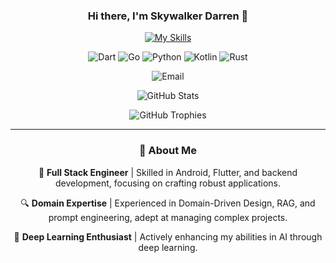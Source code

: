 <h3 align="center">Hi there, I'm Skywalker Darren 👋</h3>

<p align="center">
  <a href="https://skillicons.dev">
    <img src="https://skillicons.dev/icons?i=androidstudio,bash,c,cpp,dart,flutter,firebase,git,go,idea,java,jenkins,kotlin,linux,mysql,nginx,py,qt,raspberrypi,rust&perline=10" alt="My Skills">
  </a>
</p>

<p align="center">
  <img src="https://img.shields.io/badge/language-dart-blue" alt="Dart">
  <img src="https://img.shields.io/badge/language-go-blue" alt="Go">
  <img src="https://img.shields.io/badge/language-python-blue" alt="Python">
  <img src="https://img.shields.io/badge/language-kotlin-orange" alt="Kotlin">
  <img src="https://img.shields.io/badge/language-rust-red" alt="Rust">
</p>

<p align="center">
  <img src="https://img.shields.io/badge/E--mail-my@skywalkerdarren.com-brightgreen" alt="Email">
</p>

<p align="center">
  <img src="https://my-github-readme-stats-iota.vercel.app/api?username=SkywalkerDarren&show_icons=true&count_private=true&include_all_commits=true&theme=onedark" alt="GitHub Stats">
</p>

<p align="center">
  <img src="https://github-profile-trophy.vercel.app/?username=SkywalkerDarren&theme=onedark&column=3" alt="GitHub Trophies">
</p>

---

<h3 align="center">🌟 About Me</h3>
<p align="center">
  📱 <strong>Full Stack Engineer</strong> | Skilled in Android, Flutter, and backend development, focusing on crafting robust applications.
</p>
<p align="center">
  🔍 <strong>Domain Expertise</strong> | Experienced in Domain-Driven Design, RAG, and prompt engineering, adept at managing complex projects.
</p>
<p align="center">
  🧠 <strong>Deep Learning Enthusiast</strong> | Actively enhancing my abilities in AI through deep learning.
</p>

